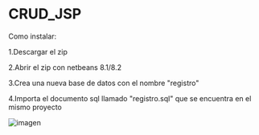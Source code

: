 # CRUD_JSP
Como instalar:

1.Descargar el zip

2.Abrir el zip con netbeans 8.1/8.2

3.Crea una nueva base de datos con el nombre "registro"

4.Importa el documento sql llamado "registro.sql" que se encuentra en el mismo proyecto

![imagen](https://user-images.githubusercontent.com/79877254/164146859-f5be0432-5077-4836-890e-2bc86c89c067.png)
